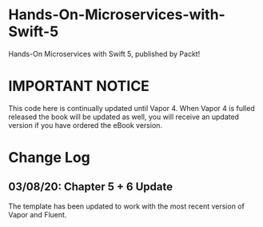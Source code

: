 # Hands-On-Microservices-with-Swift-5
Hands-On Microservices with Swift 5, published by Packt!

# IMPORTANT NOTICE #
This code here is continually updated until Vapor 4. When Vapor 4 is fulled released the book will be updated as well, you will receive an updated version if you have ordered the eBook version.

# Change Log #
## 03/08/20: Chapter 5 + 6 Update ##
The template has been updated to work with the most recent version of Vapor and Fluent.
